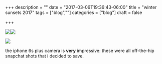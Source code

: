 +++
description = ""
date = "2017-03-06T19:36:43-06:00"
title = "winter sunsets 2017"
tags = ["blog",""]
categories = ["blog"]
draft = false

+++

[![](/img/sun1.jpg#half-left)](/img/sun1.jpg)[![](/img/sun3.jpg#half-right)](/img/sun3.jpg)

[![](/img/sun2.jpg#full-center)](/img/sun2.jpg)

the iphone 6s plus camera is **very** impressive: these were all off-the-hip snapchat shots that i decided to save.
